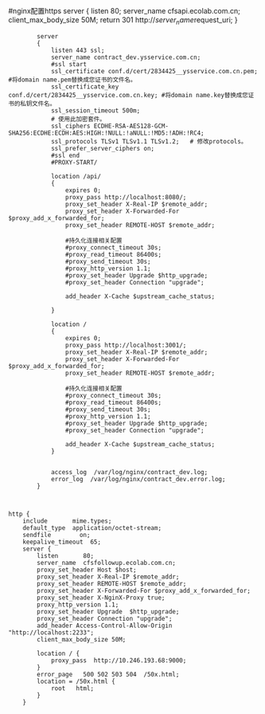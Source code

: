 #nginx配置https
           server { 
                    listen 80;
                    server_name cfsapi.ecolab.com.cn;    
                    client_max_body_size 50M;
                    return 301 http://$server_name$request_uri;
              }
                
            server
            {
                listen 443 ssl;
                server_name contract_dev.ysservice.com.cn;
                #ssl start
                ssl_certificate conf.d/cert/2834425__ysservice.com.cn.pem; #将domain name.pem替换成您证书的文件名。
                ssl_certificate_key conf.d/cert/2834425__ysservice.com.cn.key; #将domain name.key替换成您证书的私钥文件名。
                ssl_session_timeout 500m;
                # 使用此加密套件。
                ssl_ciphers ECDHE-RSA-AES128-GCM-SHA256:ECDHE:ECDH:AES:HIGH:!NULL:!aNULL:!MD5:!ADH:!RC4;
                ssl_protocols TLSv1 TLSv1.1 TLSv1.2;   # 修改protocols。
                ssl_prefer_server_ciphers on;
                #ssl end
                #PROXY-START/
            
                location /api/
                {
                    expires 0;
                    proxy_pass http://localhost:8080/;
                    proxy_set_header X-Real-IP $remote_addr;
                    proxy_set_header X-Forwarded-For $proxy_add_x_forwarded_for;
                    proxy_set_header REMOTE-HOST $remote_addr;
            
                    #持久化连接相关配置
                    #proxy_connect_timeout 30s;
                    #proxy_read_timeout 86400s;
                    #proxy_send_timeout 30s;
                    #proxy_http_version 1.1;
                    #proxy_set_header Upgrade $http_upgrade;
                    #proxy_set_header Connection "upgrade";
            
                    add_header X-Cache $upstream_cache_status;
            
                }
            
                location /
                {
                    expires 0;
                    proxy_pass http://localhost:3001/;
                    proxy_set_header X-Real-IP $remote_addr;
                    proxy_set_header X-Forwarded-For $proxy_add_x_forwarded_for;
                    proxy_set_header REMOTE-HOST $remote_addr;
            
                    #持久化连接相关配置
                    #proxy_connect_timeout 30s;
                    #proxy_read_timeout 86400s;
                    #proxy_send_timeout 30s;
                    #proxy_http_version 1.1;
                    #proxy_set_header Upgrade $http_upgrade;
                    #proxy_set_header Connection "upgrade";
            
                    add_header X-Cache $upstream_cache_status;
                }
            
            
                access_log  /var/log/nginx/contract_dev.log;
                error_log  /var/log/nginx/contract_dev.error.log;
            }
            


    http {
        include       mime.types;
        default_type  application/octet-stream;
        sendfile        on;
        keepalive_timeout  65;
        server {
            listen       80;
            server_name  cfsfollowup.ecolab.com.cn;
            proxy_set_header Host $host;
            proxy_set_header X-Real-IP $remote_addr;
            proxy_set_header REMOTE-HOST $remote_addr;
            proxy_set_header X-Forwarded-For $proxy_add_x_forwarded_for;
            proxy_set_header X-NginX-Proxy true;
            proxy_http_version 1.1;
            proxy_set_header Upgrade  $http_upgrade;
            proxy_set_header Connection "upgrade";
            add_header Access-Control-Allow-Origin "http://localhost:2233";
            client_max_body_size 50M;

            location / {
                proxy_pass  http://10.246.193.68:9000;
            }
            error_page   500 502 503 504  /50x.html;
            location = /50x.html {
                root   html;
            }
        }